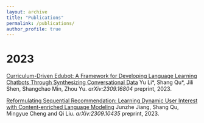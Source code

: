 ```yaml
---
layout: archive
title: "Publications"
permalink: /publications/
author_profile: true
---
```


2023
=====
[Curriculum-Driven Edubot: A Framework for Developing Language Learning Chatbots Through Synthesizing Conversational Data](https://arxiv.org/pdf/2309.16804.pdf)
Yu Li\*, Shang Qu\*, Jili Shen, Shangchao Min, Zhou Yu. *arXiv:2309.16804* preprint, 2023.

[Reformulating Sequential Recommendation: Learning Dynamic User Interest with Content-enriched Language Modeling](https://arxiv.org/pdf/2309.10435.pdf)
Junzhe Jiang, Shang Qu, Mingyue Cheng and Qi Liu. *arXiv:2309.10435* preprint, 2023.